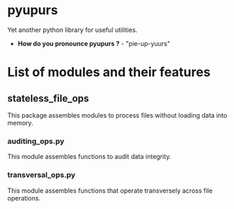 # pyupurs

Yet another python library for useful utilities.

- **How do you pronounce pyupurs ?** - "pie-up-yuurs"

# List of modules and their features
## stateless_file_ops
This package assembles modules to process files without loading data into memory.
### auditing_ops.py 
This module assembles functions to audit data integrity.
### transversal_ops.py
This module assembles functions that operate transversely across file operations.